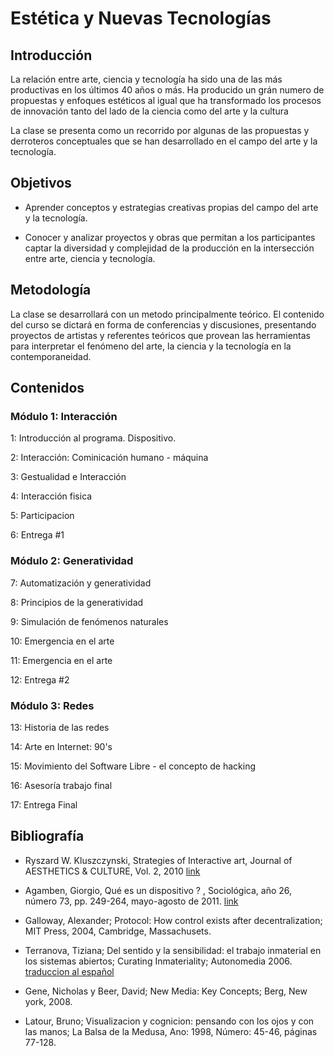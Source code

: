# Estética y Nuevas Tecnologías


## Introducción

La relación entre arte, ciencia y tecnología ha sido una de las más productivas en los últimos 40 años o más.  Ha producido un grán numero de propuestas y enfoques estéticos al igual que ha transformado los procesos de innovación tanto del lado de la ciencia como del arte y la cultura

La clase se presenta como un recorrido por algunas de las propuestas y derroteros conceptuales que se han desarrollado en el campo del arte y la tecnología.

## Objetivos

* Aprender conceptos y estrategias creativas propias del campo del arte y la tecnología.

* Conocer y analizar proyectos y obras que permitan a los participantes captar la diversidad y complejidad de la producción en la intersección entre arte, ciencia y tecnología.


## Metodología

La clase se desarrollará con un metodo principalmente teórico.  El contenido del curso se dictará en forma de conferencias y discusiones, presentando proyectos de artistas y referentes teóricos que provean las herramientas para interpretar el fenómeno del arte, la ciencia y la tecnología en la contemporaneidad.

## Contenidos

### Módulo 1: Interacción

1: Introducción al programa. Dispositivo.

2: Interacción: Cominicación humano - máquina

3: Gestualidad e Interacción

4: Interacción fisica

5: Participacion

6: Entrega #1


### Módulo 2: Generatividad

7: Automatización y  generatividad

8: Principios de la generatividad

9: Simulación de fenómenos naturales

10: Emergencia en el arte

11: Emergencia en el arte

12: Entrega #2


### Módulo 3: Redes

13: Historia de las redes

14: Arte en Internet: 90's

15: Movimiento del Software Libre - el concepto de hacking

16: Asesoría trabajo final

17: Entrega Final



## Bibliografía

* Ryszard W. Kluszczynski, Strategies of Interactive art, Journal of AESTHETICS & CULTURE, Vol. 2, 2010 [link](http://www.aestheticsandculture.net/index.php/jac/article/download/5525/6190)

* Agamben, Giorgio, Qué es un dispositivo ? , Sociológica, año 26, número 73, pp. 249-264, mayo-agosto de 2011. [link](http://www.revistasociologica.com.mx/pdf/7310.pdf)

*  Galloway, Alexander; Protocol: How control exists after decentralization; MIT Press, 2004, Cambridge, Massachusets.

*  Terranova, Tiziana; Del sentido y la sensibilidad: el trabajo inmaterial en los sistemas abiertos; Curating Inmateriality; Autonomedia 2006. [traduccion al español](https://privadotextos.wordpress.com/2012/12/03/del-sentido-y-la-sensibilidad-el-trabajo-inmaterial-en-los-sistemas-abiertos/)

* Gene, Nicholas y Beer, David; New Media: Key Concepts; Berg, New york, 2008.

* Latour, Bruno; Visualizacion y cognicion: pensando con los ojos y con las manos; La Balsa de la Medusa, Ano: 1998, Número: 45-46, páginas 77-128.
